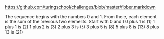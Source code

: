 https://github.com/turingschool/challenges/blob/master/fibber.markdown

The sequence begins with the numbers 0 and 1. From there, each element is the sum of the previous two elements.
Start with 0 and 1
0 plus 1 is (1)
1 plus 1 is (2)
1 plus 2 is (3)
2 plus 3 is (5)
3 plus 5 is (8)
5 plus 8 is (13)
8 plus 13 is (21)
